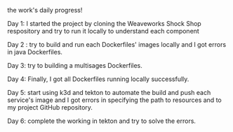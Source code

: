 the work's daily progress! 

Day 1:
I started the project by cloning the Weaveworks Shock Shop respository and try to run it locally to understand each component 

Day 2 :
try to build and run each Dockerfiles' images locally and I got errors in java Dockerfiles.

Day 3:
try to building a multisages Dockerfiles.

Day 4:
Finally, I got all Dockerfiles running locally successfully.

Day 5:
start using k3d and tekton to automate the build and push each service's image and I got errors in specifying the path to resources and to my project GitHub repository.

Day 6:
complete the working in tekton and try to solve the errors.

